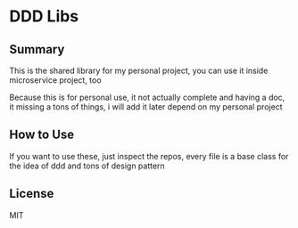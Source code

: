 # DDD Libs

## Summary

This is the shared library for my personal project, you can use it inside microservice project, too

Because this is for personal use, it not actually complete and having a doc, it missing a tons of things, i will add it later depend on my personal project

## How to Use

If you want to use these, just inspect the repos, every file is a base class for the idea of ddd and tons of design pattern

## License

MIT
